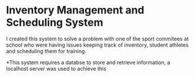 # Inventory Management and Scheduling System 
I created this system to solve a problem with one of the sport commitees at school who were having issues keeping track of inventory,  student athletes and scheduling them for training.


*This system requires a databse to store and retrieve information, a localhost server was used to achieve this
